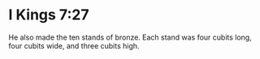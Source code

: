 # I Kings 7:27

He also made the ten stands of bronze. Each stand was four cubits long, four cubits wide, and three cubits high.
